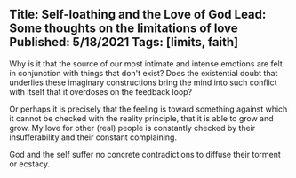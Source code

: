Title: Self-loathing and the Love of God
Lead: Some thoughts on the limitations of love
Published: 5/18/2021
Tags: [limits, faith]
---

Why is it that the source of our most intimate and intense emotions are felt in conjunction with things that don't exist?   Does the existential doubt that underlies these imaginary constructions bring the mind into such conflict with itself that it overdoses on the feedback loop?   

Or perhaps it is precisely that the feeling is toward something against which it cannot be checked with the reality principle, that it is able to grow and grow.  My love for other (real) people is constantly checked by their insufferability and their constant complaining.

God and the self suffer no concrete contradictions to diffuse their torment or ecstacy.
